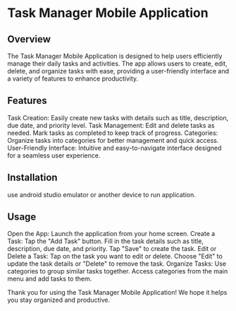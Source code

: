 # Task Manager Mobile Application

## Overview
The Task Manager Mobile Application is designed to help users efficiently manage their daily tasks and activities. The app allows users to create, edit, delete, and organize tasks with ease, providing a user-friendly interface and a variety of features to enhance productivity.

## Features
Task Creation: Easily create new tasks with details such as title, description, due date, and priority level.
Task Management: Edit and delete tasks as needed. Mark tasks as completed to keep track of progress.
Categories: Organize tasks into categories for better management and quick access.
User-Friendly Interface: Intuitive and easy-to-navigate interface designed for a seamless user experience.

## Installation
use android studio emulator or another device to run application.

## Usage
Open the App:
Launch the application from your home screen.
Create a Task:
Tap the "Add Task" button.
Fill in the task details such as title, description, due date, and priority.
Tap "Save" to create the task.
Edit or Delete a Task:
Tap on the task you want to edit or delete.
Choose "Edit" to update the task details or "Delete" to remove the task.
Organize Tasks:
Use categories to group similar tasks together.
Access categories from the main menu and add tasks to them.

Thank you for using the Task Manager Mobile Application! We hope it helps you stay organized and productive.
